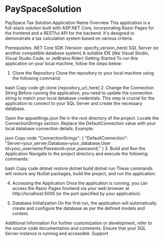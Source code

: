 # PaySpaceSolution
PaySpace Tax Solution 
Application Name
Overview
This application is a full-stack solution built with ASP.NET Core, incorporating Razor Pages for the frontend and a RESTful API for the backend. It's designed to demonstrate a tax calculation system based on various criteria.

Prerequisites
.NET Core SDK (Version: specify_version_here)
SQL Server (or another compatible database system)
A suitable IDE (like Visual Studio, Visual Studio Code, or JetBrains Rider)
Getting Started
To run this application on your local machine, follow the steps below:

1. Clone the Repository
Clone the repository to your local machine using the following command:

bash
Copy code
git clone [repository_url_here]
2. Change the Connection String
Before running the application, you need to update the connection string to match your local database credentials. This step is crucial for the application to connect to your SQL Server and create the necessary database.

Open the appsettings.json file in the root directory of the project.
Locate the ConnectionStrings section.
Replace the DefaultConnection value with your local database connection details.
Example:

json
Copy code
"ConnectionStrings": {
  "DefaultConnection": "Server=your_server;Database=your_database;User Id=your_username;Password=your_password;"
}
3. Build and Run the Application
Navigate to the project directory and execute the following commands:

bash
Copy code
dotnet restore
dotnet build
dotnet run
These commands will restore any NuGet packages, build the project, and run the application.

4. Accessing the Application
Once the application is running, you can access the Razor Pages frontend via your web browser at http://localhost:5000 (or the port specified by your application).

5. Database Initialization
On the first run, the application will automatically create and configure the database as per the defined models and context.

Additional Information
For further customization or development, refer to the source code documentation and comments.
Ensure that your SQL Server instance is running and accessible.
Support
